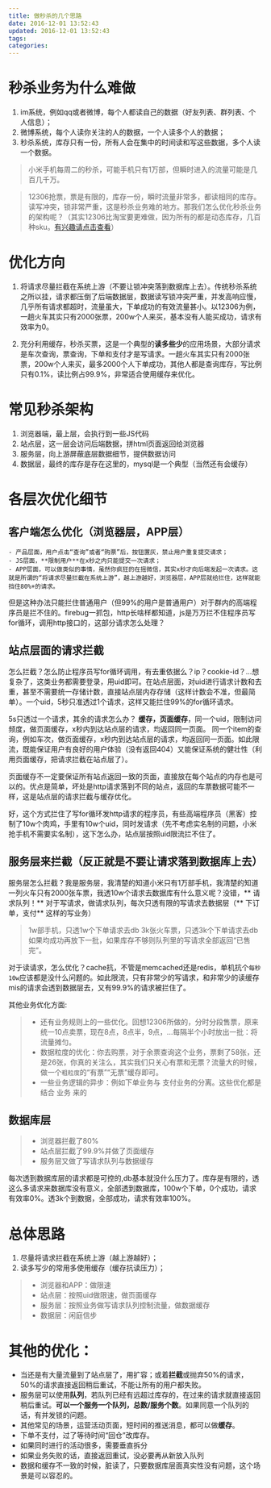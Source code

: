 ```yaml
---
title: 做秒杀的几个思路
date: 2016-12-01 13:52:43
updated: 2016-12-01 13:52:43
tags:
categories:
---
```


# 秒杀业务为什么难做
1. im系统，例如qq或者微博，每个人都读自己的数据（好友列表、群列表、个人信息）；
1. 微博系统，每个人读你关注的人的数据，一个人读多个人的数据；
1. 秒杀系统，库存只有一份，所有人会在集中的时间读和写这些数据，多个人读一个数据。
 
> 小米手机每周二的秒杀，可能手机只有1万部，但瞬时进入的流量可能是几百几千万。

> 12306抢票，票是有限的，库存一份，瞬时流量非常多，都读相同的库存。读写冲突，锁非常严重，这是秒杀业务难的地方。那我们怎么优化秒杀业务的架构呢？（其实12306比淘宝要更难做，因为所有的都是动态库存，几百种sku。[有兴趣请点击查看](http://mp.weixin.qq.com/s?src=3&timestamp=1483520302&ver=1&signature=oMV0qeEAoxDXix0z8h1QIV3pVyw4Bqm9EvLUMBtk8dsrtnHZe1fKK2M403x7M2w0ut03F2lv1oFCx65DJxfPl4PlFW1rZPzOaSQspD4bZqjZ7pcjPfvo-PsR3Ec7nmkZo9jni8iNFahs0QtAZ8R3eg==)）


# 优化方向

1. 将请求尽量拦截在系统上游（不要让锁冲突落到数据库上去）。传统秒杀系统之所以挂，请求都压倒了后端数据层，数据读写锁冲突严重，并发高响应慢，几乎所有请求都超时，流量虽大，下单成功的有效流量甚小。以12306为例，一趟火车其实只有2000张票，200w个人来买，基本没有人能买成功，请求有效率为0。

2. 充分利用缓存，秒杀买票，这是一个典型的**读多些少**的应用场景，大部分请求是车次查询，票查询，下单和支付才是写请求。一趟火车其实只有2000张票，200w个人来买，最多2000个人下单成功，其他人都是查询库存，写比例只有0.1%，读比例占99.9%，非常适合使用缓存来优化。
 
# 常见秒杀架构
1. 浏览器端，最上层，会执行到一些JS代码
2. 站点层，这一层会访问后端数据，拼html页面返回给浏览器
3. 服务层，向上游屏蔽底层数据细节，提供数据访问
4. 数据层，最终的库存是存在这里的，mysql是一个典型（当然还有会缓存）
 
# 各层次优化细节
## 客户端怎么优化（浏览器层，APP层）
	- 产品层面，用户点击“查询”或者“购票”后，按钮置灰，禁止用户重复提交请求；
	- JS层面，**限制用户**在x秒之内只能提交一次请求；
	- APP层面，可以做类似的事情，虽然你疯狂的在摇微信，其实x秒才向后端发起一次请求。这就是所谓的“将请求尽量拦截在系统上游”，越上游越好，浏览器层，APP层就给拦住，这样就能挡住80%+的请求。

但是这种办法只能拦住普通用户（但99%的用户是普通用户）对于群内的高端程序员是拦不住的。firebug一抓包，http长啥样都知道，js是万万拦不住程序员写for循环，调用http接口的，这部分请求怎么处理？
 
## 站点层面的请求拦截
怎么拦截？怎么防止程序员写for循环调用，有去重依据么？ip？cookie-id？…想复杂了，这类业务都需要登录，用uid即可。在站点层面，对uid进行请求计数和去重，甚至不需要统一存储计数，直接站点层内存存储（这样计数会不准，但最简单）。一个uid，5秒只准透过1个请求，这样又能拦住99%的for循环请求。

5s只透过一个请求，其余的请求怎么办？
**缓存，页面缓存**，同一个uid，限制访问频度，做页面缓存，x秒内到达站点层的请求，均返回同一页面。
同一个item的查询，例如车次，做页面缓存，x秒内到达站点层的请求，均返回同一页面。如此限流，既能保证用户有良好的用户体验（没有返回404）又能保证系统的健壮性（利用页面缓存，把请求拦截在站点层了）。

页面缓存不一定要保证所有站点返回一致的页面，直接放在每个站点的内存也是可以的。优点是简单，坏处是http请求落到不同的站点，返回的车票数据可能不一样，这是站点层的请求拦截与缓存优化。
 
好，这个方式拦住了写for循环发http请求的程序员，有些高端程序员（黑客）控制了10w个肉鸡，手里有10w个uid，同时发请求（先不考虑实名制的问题，小米抢手机不需要实名制），这下怎么办，站点层按照uid限流拦不住了。
 
## 服务层来拦截（反正就是不要让请求落到数据库上去）

服务层怎么拦截？我是服务层，我清楚的知道小米只有1万部手机，我清楚的知道一列火车只有2000张车票，我透10w个请求去数据库有什么意义呢？没错，** 请求队列！**
对于写请求，做请求队列，每次只透有限的写请求去数据层（** 下订单，支付** 这样的写业务）

> 1w部手机，只透1w个下单请求去db
> 3k张火车票，只透3k个下单请求去db
> 如果均成功再放下一批，如果库存不够则队列里的写请求全部返回“已售完”。
 
对于读请求，怎么优化？cache抗，不管是memcached还是redis，单机抗个`每秒10w`应该都是没什么问题的。如此限流，只有非常少的写请求，和非常少的读缓存mis的请求会透到数据层去，又有99.9%的请求被拦住了。
 
其他业务优化方面:
> - 还有业务规则上的一些优化。回想12306所做的，分时分段售票，原来统一10点卖票，现在8点，8点半，9点，...每隔半个小时放出一批：将流量摊匀。
> - 数据粒度的优化：你去购票，对于余票查询这个业务，票剩了58张，还是26张，你真的关注么，其实我们只关心有票和无票？流量大的时候，做一个`粗粒度`的“有票”“无票”缓存即可。
> - 一些业务逻辑的异步：例如下单业务与 支付业务的分离。这些优化都是结合 业务 来的
 
## 数据库层
> - 浏览器拦截了80%
> - 站点层拦截了99.9%并做了页面缓存
> - 服务层又做了写请求队列与数据缓存

每次透到数据库层的请求都是可控的,db基本就没什么压力了。库存是有限的，透这么多请求来数据库没有意义，全部透到数据库，100w个下单，0个成功，请求有效率0%。透3k个到数据，全部成功，请求有效率100%。
 
# 总体思路
1. 尽量将请求拦截在系统上游（越上游越好）；
2. 读多写少的常用多使用缓存（缓存抗读压力）；

> - 浏览器和APP：做限速
> - 站点层：按照uid做限速，做页面缓存
> - 服务层：按照业务做写请求队列控制流量，做数据缓存
> - 数据层：闲庭信步

# 其他的优化：
- 当还是有大量流量到了站点层了，用扩容；或着**拦截**或抛弃50%的请求，50%的请求直接返回稍后重试，不能让所有的用户都失败。
- 服务层可以使用**队列**，若队列已经有远超过库存的，在过来的请求就直接返回稍后重试。**可以一个服务一个队列，总数/服务个数**。如果同意一个队列的话，有并发锁的问题。
- 其他常见的场景，运营活动页面，短时间的推送消息，都可以做**缓存**。
- 下单不支付，过了等待时间“回仓”改库存。
- 如果同时进行的活动很多，需要垂直拆分
- 如果业务失败的话，直接返回重试，没必要再从新放入队列
- 数据和缓存不一致的时候，脏读了，只要数据库层面真实性没有问题，这个场景是可以容忍的。